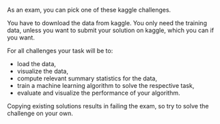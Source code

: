As an exam, you can pick one of these kaggle challenges.

You have to download the data from kaggle. You only need the training data,
unless you want to submit your solution on kaggle, which you can if you want.

For all challenges your task will be to:

- load the data,
- visualize the data,
- compute relevant summary statistics for the data,
- train a machine learning algorithm to solve the respective task,
- evaluate and visualize the performance of your algorithm.

Copying existing solutions results in failing the exam,
so try to solve the challenge on your own.
